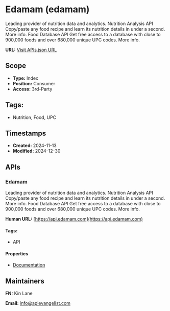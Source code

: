 # Edamam (edamam)

Leading provider of nutrition data and analytics. Nutrition Analysis API
Copy/paste any food recipe and learn its nutrition details in under a second.
More info. Food Database API Get free access to a database with close to
900,000 foods and over 680,000 unique UPC codes. More info.

**URL:** [Visit APIs.json URL](https://raw.githubusercontent.com/api-search/edamam/refs/heads/main/apis.yml)

## Scope

- **Type:** Index 
- **Position:** Consumer 
- **Access:** 3rd-Party 

## Tags:

 - Nutrition, Food, UPC

## Timestamps

- **Created:** 2024-11-13 
- **Modified:** 2024-12-30 

## APIs

### Edamam

Leading provider of nutrition data and analytics. Nutrition Analysis API
Copy/paste any food recipe and learn its nutrition details in under a
second. More info. Food Database API Get free access to a database with
close to 900,000 foods and over 680,000 unique UPC codes. More info.

**Human URL:** [https://api.edamam.com](https://api.edamam.com)


#### Tags:

 - API

#### Properties

- [Documentation](https://api.edamam.com)

## Maintainers

**FN:** Kin Lane

**Email:** info@apievangelist.com

